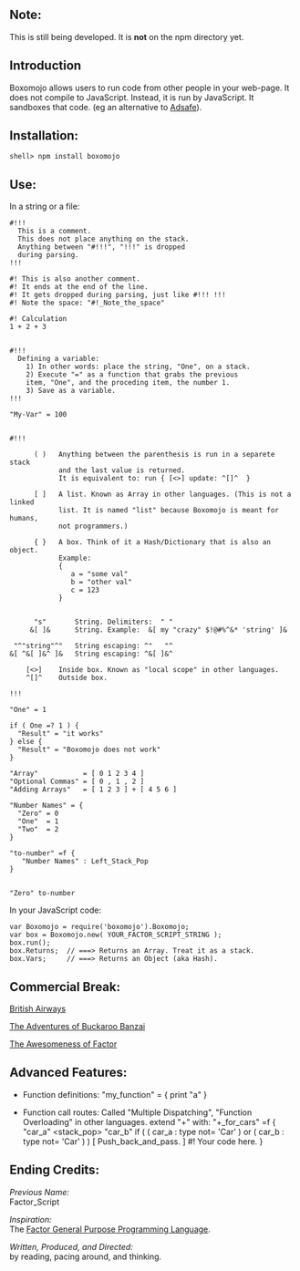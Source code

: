 
Note:
----------

This is still being developed. It is **not** on the npm directory yet.

Introduction
------------
Boxomojo allows users to run code from other people in your web-page.
It does not compile to JavaScript. Instead, it is run by JavaScript.
It sandboxes that code. (eg an alternative to [Adsafe](http://www.adsafe.org/)).

Installation:
-----------------------

    shell> npm install boxomojo

Use:
-----------------------
In a string or a file:

    #!!!
      This is a comment.
      This does not place anything on the stack.
      Anything between "#!!!", "!!!" is dropped
      during parsing.
    !!!

    #! This is also another comment.
    #! It ends at the end of the line.
    #! It gets dropped during parsing, just like #!!! !!!
    #! Note the space: "#!_Note_the_space"

    #! Calculation
    1 + 2 + 3


    #!!!
      Defining a variable:
        1) In other words: place the string, "One", on a stack.
        2) Execute "=" as a function that grabs the previous
        item, "One", and the proceding item, the number 1.
        3) Save as a variable.
    !!!

    "My-Var" = 100


    #!!!

          ( )   Anything between the parenthesis is run in a separete stack
                and the last value is returned.
                It is equivalent to: run { [<>] update: ^[]^  }

          [ ]   A list. Known as Array in other languages. (This is not a linked
                list. It is named "list" because Boxomojo is meant for humans,
                not programmers.)

          { }   A box. Think of it a Hash/Dictionary that is also an object.
                Example:
                { 
                   a = "some val"
                   b = "other val"
                   c = 123
                }


          "s"       String. Delimiters:  " "
         &[ ]&      String. Example:  &[ my "crazy" $!@#%^&* 'string' ]&

     "^"string"^"   String escaping: ^"   "^
    &[ ^&[ ]&^ ]&   String escaping: ^&[ ]&^

        [<>]    Inside box. Known as "local scope" in other languages.
        ^[]^    Outside box.

    !!!

    "One" = 1

    if ( One =? 1 ) {
      "Result" = "it works"
    } else {
      "Result" = "Boxomojo does not work"
    }

    "Array"           = [ 0 1 2 3 4 ]
    "Optional Commas" = [ 0 , 1 , 2 ]
    "Adding Arrays"   = [ 1 2 3 ] + [ 4 5 6 ]

    "Number Names" = {
      "Zero" = 0
      "One"  = 1
      "Two"  = 2
    }

    "to-number" =f {
       "Number Names" : Left_Stack_Pop
    }


    "Zero" to-number

In your JavaScript code:


    var Boxomojo = require('boxomojo').Boxomojo;
    var box = Boxomojo.new( YOUR_FACTOR_SCRIPT_STRING );
    box.run();
    box.Returns;  // ===> Returns an Array. Treat it as a stack.
    box.Vars;     // ===> Returns an Object (aka Hash).



Commercial Break:
-----------------

[British Airways](http://www.youtube.com/watch?v=Yxbgm9Bmkzw)

[The Adventures of Buckaroo Banzai](http://www.youtube.com/watch?feature=player_detailpage&v=8MqJ3iGBdOo#t=24s)

[The Awesomeness of Factor](http://www.youtube.com/watch?v=f_0QlhYlS8g)

<!-- http://www.amazon.com/dp/B00005JKEX/?tag=miniunicom-20 -->


Advanced Features:
-----------------

* Function definitions:
    "my_function" = { print "a" }

* Function call routes: Called "Multiple Dispatching", "Function Overloading"
  in other languages.
    extend "+" with: "+_for_cars" =f {
      "car_a" <stack_pop> "car_b"
      if ( ( car_a : type not= 'Car' ) or ( car_b : type not= 'Car' ) ) [
        Push_back_and_pass.
      ]
      #!  Your code here.
    }


<!-- ************************************************** -->
<!-- I hope you get cancer and die you socialist swine. -->
<!-- ************************************************** -->

Ending Credits:
--------------

*Previous Name:* <br />
Factor\_Script

*Inspiration:* <br />
The [Factor General Purpose Programming Language](http://factorcode.org/).

*Written, Produced, and Directed:* <br />
by reading, pacing around, and thinking.

